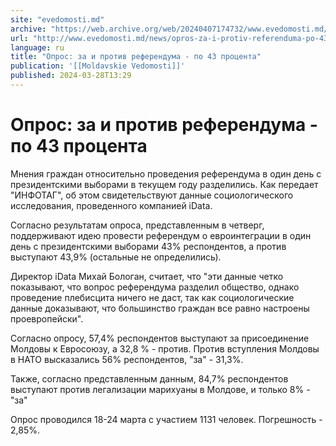 ```yaml
---
site: "evedomosti.md"
archive: "https://web.archive.org/web/20240407174732/www.evedomosti.md/news/opros-za-i-protiv-referenduma-po-43-procenta"
url: "http://www.evedomosti.md/news/opros-za-i-protiv-referenduma-po-43-procenta"
language: ru
title: "Опрос: за и против референдума - по 43 процента"
publication: '[[Moldavskie Vedomosti]]'
published: 2024-03-28T13:29
---
```


# Опрос: за и против референдума - по 43 процента

Мнения граждан относительно проведения референдума в один день с президентскими выборами в текущем году разделились. Как передает "ИНФОТАГ", об этом свидетельствуют данные социологического исследования, проведенного компанией iData.

Согласно результатам опроса, представленным в четверг, поддерживают идею провести референдум о евроинтеграции в один день с президентскими выборами 43% респондентов, а против выступают 43,9% (остальные не определились).

Директор iData Михай Бологан, считает, что "эти данные четко показывают, что вопрос референдума разделил общество, однако проведение плебисцита ничего не даст, так как социологические данные доказывают, что большинство граждан все равно настроены проевропейски".

Согласно опросу, 57,4% респондентов выступают за присоединение Молдовы к Евросоюзу, а 32,8 % - против. Против вступления Молдовы в НАТО высказались 56% респондентов, "за" - 31,3%.

Также, согласно представленным данным, 84,7% респондентов выступают против легализации марихуаны в Молдове, и только 8% - "за"

Опрос проводился 18-24 марта с участием 1131 человек. Погрешность - 2,85%.